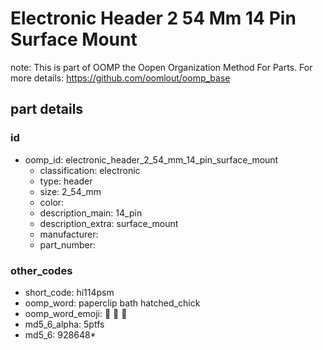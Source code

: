 # Electronic Header 2 54 Mm 14 Pin Surface Mount  

note: This is part of OOMP the Oopen Organization Method For Parts. For more details: https://github.com/oomlout/oomp_base

##  part details





### id
* oomp_id: electronic_header_2_54_mm_14_pin_surface_mount
  * classification: electronic
  * type: header
  * size: 2_54_mm
  * color: 
  * description_main: 14_pin
  * description_extra: surface_mount
  * manufacturer: 
  * part_number: 

### other_codes
* short_code: hi114psm
* oomp_word: paperclip bath hatched_chick
* oomp_word_emoji: :paperclip: :bath: :hatched_chick:
* md5_6_alpha: 5ptfs
* md5_6: 928648* 